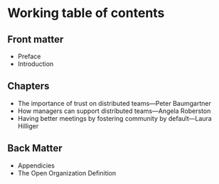 # Working table of contents

## Front matter

- Preface
- Introduction

## Chapters

- The importance of trust on distributed teams—Peter Baumgartner
- How managers can support distributed teams—Angela Roberston
- Having better meetings by fostering community by default—Laura Hilliger

## Back Matter

- Appendicies
- The Open Organization Definition